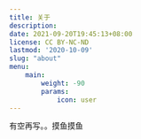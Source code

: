 ```yaml
---
title: 关于
description:
date: 2021-09-20T19:45:13+08:00
license: CC BY-NC-ND
lastmod: '2020-10-09'
slug: "about"
menu:
    main: 
        weight: -90
        params:
            icon: user
---
```


有空再写。。摸鱼摸鱼
